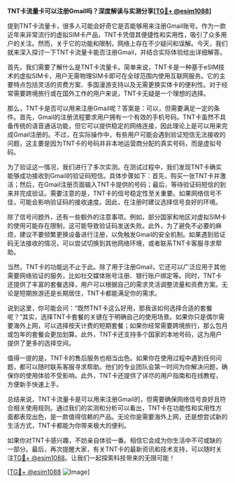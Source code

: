 **TNT卡流量卡可以注册Gmail吗？深度解读与实测分享[[TG💪+ @esim1088](https://t.me/s/esim1088)]**

提到TNT卡流量卡，很多人可能会好奇它是否能够用来注册Gmail账号。作为一款近年来非常流行的虚拟SIM卡产品，TNT卡凭借其便捷性和实用性，吸引了众多用户的关注。然而，关于它的功能和限制，网络上存在不少疑问和误解。今天，我们就来深入探讨一下TNT卡流量卡能否注册Gmail，并结合实际体验给出详细解答。

首先，我们需要了解什么是TNT卡流量卡。简单来说，TNT卡是一种基于eSIM技术的虚拟SIM卡，用户无需物理SIM卡即可在全球范围内使用互联网服务。它的主要特点包括灵活的资费方案、多国漫游支持以及无需更换实体卡的便利性。对于经常需要跨境旅行或在国外工作的用户来说，TNT卡无疑是一个理想的选择。

那么，TNT卡是否可以用来注册Gmail呢？答案是：可以，但需要满足一定的条件。首先，Gmail的注册流程要求用户拥有一个有效的手机号码。TNT卡虽然不具备传统的语音通话功能，但它可以提供稳定的网络连接，因此理论上是可以用来完成Gmail注册的。不过，在实际操作中，有些用户可能会遇到验证短信无法接收的问题，这主要是因为TNT卡的号码并非本地运营商分配的真实号码，而是虚拟号码。

为了验证这一情况，我们进行了多次实测。在测试过程中，我们发现TNT卡确实能够成功接收到Gmail的验证码短信。具体步骤如下：首先，购买一张TNT卡并激活；然后，在Gmail注册页面输入TNT卡提供的号码；最后，等待验证码短信的到来并完成验证。需要注意的是，TNT卡的信号稳定性至关重要。如果网络信号不佳，可能会影响验证码的接收速度。因此，在注册时建议选择信号良好的环境。

除了信号问题外，还有一些额外的注意事项。例如，部分国家和地区对虚拟SIM卡的使用可能存在限制，这可能导致验证码发送失败。此外，为了避免不必要的麻烦，建议不要频繁更换设备进行注册，以免触发Gmail的安全机制。如果遇到验证码无法接收的情况，可以尝试切换到其他网络环境，或者联系TNT卡客服寻求帮助。

当然，TNT卡的功能远不止于此。除了用于注册Gmail，它还可以广泛应用于其他需要网络验证的服务，比如社交媒体账号注册、银行账户绑定等。同时，TNT卡还提供了丰富的套餐选择，用户可以根据自己的需求灵活调整流量和资费方案。无论是短期旅游还是长期居住，TNT卡都能满足你的需求。

说到这里，你可能会问：“既然TNT卡这么好用，那我该如何选择合适的套餐呢？”其实，选择TNT卡套餐的关键在于明确自己的使用场景。如果你只是偶尔需要海外上网，可以选择按天计费的短期套餐；如果你经常需要跨境旅行，那么包月或包年的套餐会更加划算。此外，TNT卡还支持多个国家的本地号码，这为用户提供了更多的选择空间。

值得一提的是，TNT卡的售后服务也相当出色。如果你在使用过程中遇到任何问题，都可以随时联系客服寻求帮助。他们的专业团队会第一时间为你解决问题，确保你的使用体验不受影响。此外，TNT卡还提供了详尽的用户指南和在线教程，方便新手快速上手。

总结来说，TNT卡流量卡是可以用来注册Gmail的，但需要确保网络信号良好且符合相关使用规则。通过我们的实测和分析可以看出，TNT卡在功能性和实用性方面都表现出色，是一款值得信赖的产品。无论你是需要海外上网，还是想尝试新的生活方式，TNT卡都能为你带来极大的便利。

如果你对TNT卡感兴趣，不妨亲自体验一番。相信它会成为你生活中不可或缺的一部分。最后，再次提醒大家，有关TNT卡的最新资讯和技术支持，可以随时关注[TG💪+ @esim1088](https://t.me/s/esim1088)。让我们一起探索科技带来的无限可能！

[[TG💪+ @esim1088](https://t.me/s/esim1088) ![Image](https://i.postimg.cc/4NQfJmqS/Snipaste-2025-05-13-00-14-12.png)]